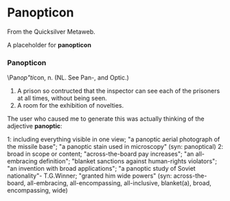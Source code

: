 
# Panopticon

From the Quicksilver Metaweb.

A placeholder for **panopticon**

### Panopticon



\Pa*nop"ti*con\, n. (NL. See Pan-, and Optic.) 
1. A prison so contructed that the inspector can see each of the prisoners at all times, without being seen.
2. A room for the exhibition of novelties.

The user who caused me to generate this was actually thinking of the adjective **panoptic**:

1: including everything visible in one view; "a panoptic aerial photograph of the missile base"; "a panoptic stain used in microscopy" (syn: panoptical) 
2: broad in scope or content; "across-the-board pay increases";
 "an all-embracing definition"; 
"blanket sanctions against human-rights violators"; 
"an invention with broad applications";
 "a panoptic study of Soviet nationality"- T.G.Winner; 
"granted him wide powers" (syn: across-the-board, 
all-embracing, all-encompassing, all-inclusive, blanket(a), broad, encompassing, wide)

